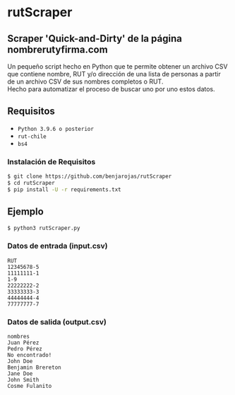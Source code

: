 # rutScraper
## Scraper 'Quick-and-Dirty' de la página nombrerutyfirma.com
Un pequeño script hecho en Python que te permite obtener un archivo CSV que contiene nombre, RUT y/o dirección de una lista de personas a partir de un archivo CSV de sus nombres completos o RUT.\
Hecho para automatizar el proceso de buscar uno por uno estos datos.
## Requisitos
- ```Python 3.9.6 o posterior```
- ```rut-chile```
- ```bs4```

### Instalación de Requisitos
```sh
$ git clone https://github.com/benjarojas/rutScraper
$ cd rutScraper
$ pip install -U -r requirements.txt
```
## Ejemplo
```sh
$ python3 rutScraper.py
```
### Datos de entrada (input.csv)
```CSV
RUT
12345678-5
11111111-1
1-9
22222222-2
33333333-3
44444444-4
77777777-7
```
### Datos de salida (output.csv)
```CSV
nombres
Juan Pérez
Pedro Pérez
No encontrado!
John Doe
Benjamin Brereton
Jane Doe
John Smith
Cosme Fulanito
```
